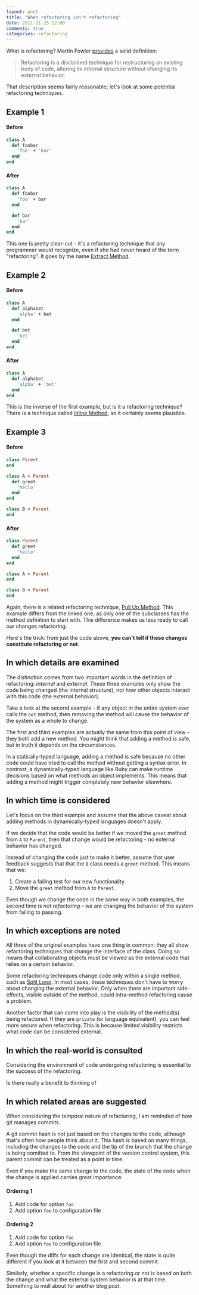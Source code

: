 ```yaml
---
layout: post
title: "When refactoring isn't refactoring"
date: 2011-11-25 12:00
comments: true
categories: refactoring
---
```


What is refactoring? Martin Fowler [provides][refactoring] a solid
definition:

> Refactoring is a disciplined technique for restructuring an
> existing body of code, altering its internal structure without
> changing its external behavior.

That description seems fairly reasonable; let's look at some potential
refactoring techniques.

<!-- more -->

## Example 1
#### Before
```ruby
class A
  def foobar
    'foo' + 'bar'
  end
end
```

#### After
```ruby
class A
  def foobar
    'foo' + bar
  end

  def bar
    'bar'
  end
end
```

This one is pretty clear-cut - it's a refactoring technique that any
programmer would recognize, even if she had never heard of the term
"refactoring". It goes by the name [Extract Method][extract-method].

## Example 2
#### Before
```ruby
class A
  def alphabet
    'alpha' + bet
  end

  def bet
    'bet'
  end
end
```

#### After
```ruby
class A
  def alphabet
    'alpha' + 'bet'
  end
end
```

This is the inverse of the first example, but is it a refactoring
technique?  There is a technique called
[Inline Method][inline-method], so it certainly seems plausible.

## Example 3
#### Before
```ruby
class Parent
end

class A < Parent
  def greet
    'hello'
  end
end

class B < Parent
end
```

#### After
```ruby
class Parent
  def greet
    'hello'
  end
end

class A < Parent
end

class B < Parent
end
```

Again, there is a related refactoring technique,
[Pull Up Method][pull-up-method]. This example differs from the linked
one, as only one of the subclasses has the method definition to start
with. This difference makes us less ready to call our changes
refactoring.

Here's the trick: from just the code above, **you can't tell if these
changes constitute refactoring or not**.

## In which details are examined

The distinction comes from two important words in the definition of
refactoring: *internal* and *external*. These three examples only show
the code being changed (the internal structure), not how other objects
interact with this code (the external behavior).

Take a look at the second example - if any object in the entire system
ever calls the `bet` method, then removing the method will cause the
behavior of the system as a whole to change.

The first and third examples are actually the same from this point of
view - they both add a new method. You might think that adding a
method is safe, but in truth it depends on the circumstances.

In a statically-typed language, adding a method is safe because no
other code could have tried to call the method without getting a
syntax error. In contrast, a dynamically-typed language like Ruby can
make runtime decisions based on what methods an object
implements. This means that adding a method might trigger completely
new behavior elsewhere.

## In which time is considered

Let's focus on the third example and assume that the above caveat
about adding methods in dynamically-typed languages doesn't apply.

If we decide that the code would be better if we moved the `greet`
method from `A` to `Parent`, then that change would be refactoring -
no external behavior has changed.

Instead of changing the code just to make it better, assume that user
feedback suggests that that the `B` class needs a `greet` method. This
means that we:

1. Create a failing test for our new functionality.
2. Move the `greet` method from `A` to `Parent`.

Even though we change the code in the same way in both examples, the
second time is *not refactoring* - we are changing the behavior of the
system from failing to passing.

## In which exceptions are noted

All three of the original examples have one thing in common: they all
show refactoring techniques that change the interface of the
class. Doing so means that collaborating objects must be viewed as the
external code that relies on a certain behavior.

Some refactoring techniques change code only within a single method,
such as [Split Loop][split-loop]. In most cases, these techniques
don't have to worry about changing the external behavior. Only when
there are important side-effects, visible outside of the method, could
intra-method refactoring cause a problem.

Another factor that can come into play is the visibility of the
method(s) being refactored. If they are `private` (or language
equivalent), you can feel more secure when refactoring. This is
because limited visibility restricts what code can be considered
external.

## In which the real-world is consulted

Considering the environment of code undergoing refactoring is
essential to the success of the refactoring.

Is there really a benefit to thinking of

## In which related areas are suggested

When considering the temporal nature of refactoring, I am reminded of
how git manages commits.

A git commit hash is not just based on the
changes to the code, although that's often how people think about
it. This hash is based on many things, including the changes to the
code and the tip of the branch that the change is being comitted
to. From the viewpoint of the version control system, this parent
commit can be treated as a point in time.

Even if you make the same change to the code, the state of the code
when the change is applied carries great importance:

#### Ordering 1
1. Add code for option `foo`
2. Add option `foo` to configuration file

#### Ordering 2
1. Add code for option `foo`
2. Add option `foo` to configuration file

Even though the diffs for each change are identical, the state is
quite different if you look at it between the first and second commit.

Similarly, whether a specific change is a refactoring or not is based
on both the change and what the external system behavior is at that
time. Something to mull about for another blog post.

[refactoring]: http://martinfowler.com/refactoring/
[extract-method]: http://martinfowler.com/refactoring/catalog/extractMethod.html
[inline-method]: http://martinfowler.com/refactoring/catalog/inlineMethod.html
[pull-up-method]: http://martinfowler.com/refactoring/catalog/pullUpMethod.html
[split-loop]: http://martinfowler.com/refactoring/catalog/splitLoop.html
